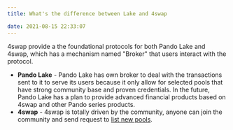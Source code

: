```yaml
---
title: What's the difference between Lake and 4swap

date: 2021-08-15 22:33:07
---
```


4swap provide a the foundational protocols for both Pando Lake and 4swap, which has a mechanism named "Broker" that users interact with the protocol. 

- **Pando Lake** - Pando Lake has own broker to deal with the transactions sent to it to serve its users because it only allow for selected pools that have strong community base and proven credentials. In the future, Pando Lake has a plan to provide advanced financial products based on 4swap and other Pando series products. 
- **4swap** - 4swap is totally driven by the community, anyone can join the community and send request to [list new pools](../tutorials/listing).

